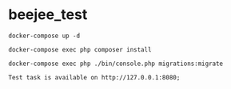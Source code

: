 # beejee_test

```
docker-compose up -d
```

```
docker-compose exec php composer install
```

```
docker-compose exec php ./bin/console.php migrations:migrate 
```

```
Test task is available on http://127.0.0.1:8080;
```

